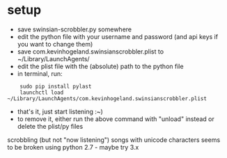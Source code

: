 # setup

- save swinsian-scrobbler.py somewhere
- edit the python file with your username and password (and api keys if you want to change them)
- save com.kevinhogeland.swinsianscrobbler.plist to ~/Library/LaunchAgents/
- edit the plist file with the (absolute) path to the python file
- in terminal, run:
```
    sudo pip install pylast
    launchctl load ~/Library/LaunchAgents/com.kevinhogeland.swinsianscrobbler.plist
```
- that's it, just start listening :~)
- to remove it, either run the above command with "unload" instead or delete the plist/py files

scrobbling (but not "now listening") songs with unicode characters seems to be broken using python 2.7 - maybe try 3.x

